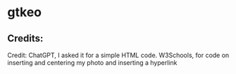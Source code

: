 # gtkeo
## Credits:
Credit: ChatGPT, I asked it for a simple HTML code. W3Schools, for code on inserting and centering my photo and inserting a hyperlink
